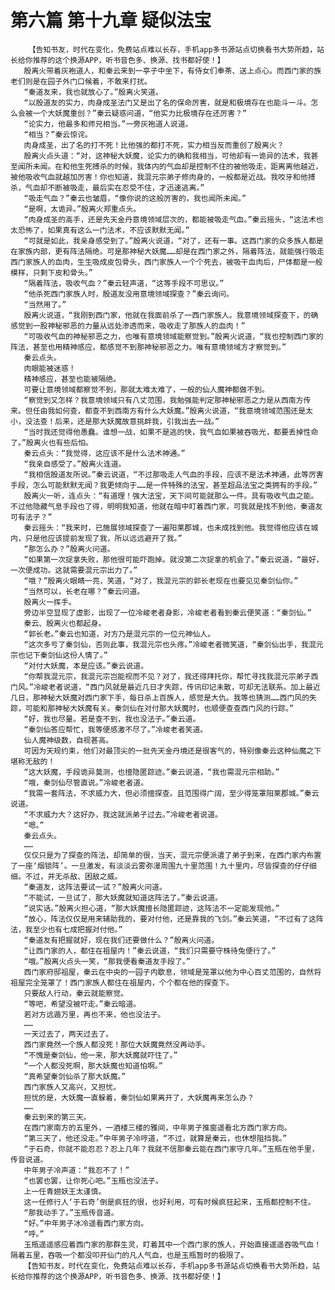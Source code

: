 # 第六篇 第十九章 疑似法宝
        【告知书友，时代在变化，免费站点难以长存，手机app多书源站点切换看书大势所趋，站长给你推荐的这个换源APP，听书音色多、换源、找书都好使！】
       殷离火带着灰袍道人，和秦云来到一亭子中坐下，有侍女们奉茶、送上点心。而西门家的族老们则是在园子外门口候着，不敢来打扰。
       “秦道友来，我也就放心了。”殷离火笑道。
       “以殷道友的实力，肉身成圣法门又是出了名的保命厉害，就是和极境存在也能斗一斗。怎么会被一个大妖魔重创？”秦云疑惑问道，“他实力比极境存在还厉害？”
       “论实力，他最多和师兄相当。”一旁灰袍道人说道。
       “相当？”秦云惊诧。
       肉身成圣，出了名的打不死！比他强的都打不死，实力相当反而重创了殷离火？
       殷离火点头道：“对，这神秘大妖魔，论实力的确和我相当，可他却有一诡异的法术，我甚至闻所未闻。在和他生死搏杀的时候，我体内的气血却是控制不住的被他吸走，距离离他越近，被他吸收气血就越加厉害！你也知道，我混元宗弟子修肉身的，一般都是近战。我咬牙和他搏杀，气血却不断被吸走，最后实在忍受不住，才迅速逃离。”
       “吸走气血？”秦云也皱眉，“像你说的这般厉害的，我也闻所未闻。”
       “是啊，太诡异。”殷离火郑重点头。
       “肉身成圣的高手，还是先天金丹意境领域层次的，都能被吸走气血。”秦云摇头，“这法术也太恐怖了，如果真有这么一门法术，不应该默默无闻。”
       “可就是如此，我亲身感受到了。”殷离火说道，“对了，还有一事。这西门家的众多族人都是在家族内部，更有阵法隔绝。可是那神秘大妖魔……却是在西门家之外，隔着阵法，就能强行吸走西门家族人的血肉，生生吸成皮包骨头，西门家族人一个个死去，被吸干血肉后，尸体都是一般模样，只剩下皮和骨头。”
       “隔着阵法，吸收气血？”秦云轻声道，“这等手段不可思议。”
       “他杀死西门家族人时，殷道友没用意境领域探查？”秦云询问。
       “当然用了。”
       殷离火说道，“我刚到西门家，他就在我面前杀了一西门家族人。我意境领域探查下，的确感觉到一股神秘邪恶的力量从远处渗透而来，吸收走了那族人的血肉！”
       “可吸收气血的神秘邪恶之力，也唯有意境领域能察觉到。”殷离火说道，“我也控制西门家的阵法，甚至也用精神感应，都感觉不到那神秘邪恶之力。唯有意境领域方才察觉到。”
       秦云点头。
       肉眼能被迷惑！
       精神感应，甚至也能被隔绝。
       可要让意境领域都察觉不到，那就太难太难了，一般的仙人魔神都做不到。
       “察觉到又怎样？我意境领域只有八丈范围，我勉强能判定那神秘邪恶之力是从西南方传来。但任由我如何查，都查不到西南方有什么大妖魔。”殷离火说道，“我意境领域范围还是太小，没法查！后来，还是那大妖魔故意挑衅我，引我出去一战。”
       “当时我还觉得他愚蠢。谁想一战，如果不是逃的快，我气血如果被吞吸光，都要丢掉性命了。”殷离火也有些后怕。
       秦云点头：“我觉得，这应该不是什么法术神通。”
       “我亲自感受了。”殷离火连道。
       “我相信殷道友所说。”秦云说道，“不过那吸走人气血的手段，应该不是法术神通，此等厉害手段，怎么可能默默无闻？我更倾向于……是一件特殊的法宝，甚至超品法宝之类拥有的手段。”
       殷离火一听，连点头：“有道理！强大法宝，天下间可能就那么一件。具有吸收气血之能。不过他隐藏气息手段也了得，明明我知道，他就在暗中盯着西门家，可我就是找不到他，秦道友可有法子？”
       秦云摇头：“我来时，已施展领域探查了一遍阳莱郡城，也未成找到他。我觉得他应该在城内，只是他应该提前发现了我，所以远远避开了我。”
       “那怎么办？”殷离火问道。
       “如果第一次捉拿失败，那他很可能吓跑掉。就没第二次捉拿的机会了。”秦云说道，“最好，一次便成功。这就需要混元宗出力了。”
       “哦？”殷离火眼睛一亮，笑道，“对了，我混元宗的郭长老现在也要见见秦剑仙你。”
       “当然可以，长老在哪？”秦云问道。
       殷离火一挥手。
       旁边半空显现了虚影，出现了一位冷峻老者身影，冷峻老者看到秦云便笑道：“秦剑仙。”
       秦云、殷离火也都起身。
       “郭长老。”秦云也知道，对方乃是混元宗的一位元神仙人。
       “这次多亏了秦剑仙，否则此事，我混元宗也头疼。”冷峻老者微笑道，“秦剑仙出手，我混元宗也记下秦剑仙这份人情了。”
       “对付大妖魔，本是应该。”秦云说道。
       “你帮我混元宗，我混元宗岂能视而不见？对了，我还得拜托你，帮忙寻找我混元宗弟子西门风。”冷峻老者说道，“西门风就是最近几日才失踪，传讯印记未散，可却无法联系。加上最近几日，那神秘大妖魔对西门家下手，每日杀上百族人，感觉是大仇。我等也猜测……西门风的失踪，可能和那神秘大妖魔有关。秦剑仙在对付那大妖魔时，也顺便查查西门风的行踪。”
       “好，我也尽量。若是查不到，我也没法子。”秦云道。
       “秦剑仙答应帮忙，我等便感激不尽了。”冷峻老者笑道。
       仙人魔神级数，自视甚高。
       可因为天规约束，他们对最顶尖的一批先天金丹境还是很客气的，特别像秦云这种仙魔之下堪称无敌的！
       “这大妖魔，手段诡异莫测，也擅隐匿踪迹。”秦云说道，“我也需混元宗相助。”
       “哦，秦剑仙尽管直说。”冷峻老者道。
       “我需一套阵法，不求威力大，但必须擅探查。且范围得广阔，至少得笼罩阳莱郡城。”秦云说道。
       “不求威力大？这好办，我这就派弟子过去。”冷峻老者说道。
       “嗯。”
       秦云点头。
       ……
       仅仅只是为了探查的阵法，却简单的很，当天，混元宗便派遣了弟子到来，在西门家内布置了一座‘烟锁阵’。一旦激发，有淡淡云雾弥漫周围九十里范围！九十里内，尽皆探查的仔仔细细。不过，并无杀敌、困敌之威。
       “秦道友，这阵法要试一试？”殷离火问道。
       “不能试，一旦试了，那大妖魔就知道这阵法了。”秦云说道。
       “说实话。”殷离火担心道，“那大妖魔擅长隐匿踪迹，这阵法不一定能发现他。”
       “放心，阵法仅仅是用来辅助我的，要对付他，还是靠我的飞剑。”秦云笑道，“不过有了这阵法，我至少也有七成把握对付他。”
       “秦道友有把握就好，现在我们还要做什么？”殷离火问道。
       “让西门家的人，都住在祖屋内！”秦云说道，“我们只需要守株待兔便行了。”
       “哦。”殷离火点头一笑，“那我便看秦道友手段了。”
       西门家府邸祖屋，秦云在中央的一园子内歇息，领域是笼罩以他为中心百丈范围的，自然将祖屋完全笼罩了！西门家族人都住在祖屋内，个个都在他的探查下。
       只要敌人行动，秦云就能察觉。
       “等吧，希望没被吓走。”秦云暗道。
       若对方远遁万里，再也不来，他也没法子。
       ……
       一天过去了，两天过去了。
       西门家竟然一个族人都没死！那位大妖魔竟然没再动手。
       “不愧是秦剑仙，他一来，那大妖魔就吓住了。”
       “一个人都没死啊，那大妖魔也知道怕啊。”
       “真希望秦剑仙杀了那大妖魔。”
       西门家族人又高兴，又担忧。
       担忧的是，大妖魔一直躲着，秦剑仙如果离开了，大妖魔再来怎么办？
       ……
       秦云到来的第三天。
       在西门家南方的五里外，一酒楼三楼的雅间，中年男子推窗遥看北方西门家方向。
       “第三天了，他还没走。”中年男子冷哼道，“不过，就算是秦云，也休想阻挡我。”
       “于石奇，你就不能忍忍？忍上几年？我就不信那秦云能在西门家守几年。”玉瓶在他手里，传音说道。
       中年男子冷声道：“我忍不了！”
       “也罢也罢，让你死心吧。”玉瓶也没法子。
       上一任青翅妖王太谨慎。
       这一任修行人‘于石奇’倒是疯狂的很，也好利用，可有时候疯狂起来，玉瓶都控制不住。
       “那我动手了。”玉瓶传音道。
       “好。”中年男子冰冷遥看西门家方向。
       “呼。”
       玉瓶遥遥感应着西门家的那群生灵，盯着其中一个西门家的族人，开始直接遥遥吞吸气血！隔着五里，吞吸一个都没叩开仙门的凡人气血，也是玉瓶暂时的极限了。
       【告知书友，时代在变化，免费站点难以长存，手机app多书源站点切换看书大势所趋，站长给你推荐的这个换源APP，听书音色多、换源、找书都好使！】